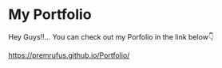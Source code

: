 # My Portfolio
Hey Guys!!...
  You can check out my Porfolio in the link below👇
 
 https://premrufus.github.io/Portfolio/ 
